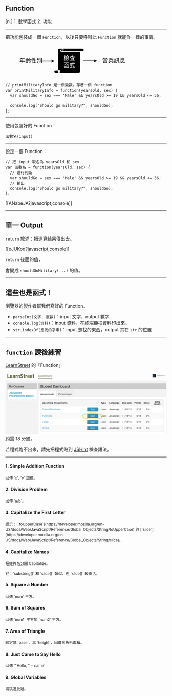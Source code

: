 Function
--------

[n.] 1. 數學函式 2. 功能

----

把功能包裝成一個 `Function`，以後只要呼叫此 `Function` 就能作一樣的事情。

<svg width="400" height="100" xmlns="http://www.w3.org/2000/svg">
 <!-- Created with SVG-edit - http://svg-edit.googlecode.com/ -->
 <defs>
  <marker id="se_marker_end_svg_6" markerUnits="strokeWidth" orient="auto" viewBox="0 0 100 100" markerWidth="5" markerHeight="5" refX="50" refY="50">
   <path id="svg_17" d="m100,50l-100,40l30,-40l-30,-40l100,40z" fill="#1c1a1a" stroke="#1c1a1a" stroke-width="10"/>
  </marker>
  <marker id="se_marker_end_svg_7" markerUnits="strokeWidth" orient="auto" viewBox="0 0 100 100" markerWidth="5" markerHeight="5" refX="50" refY="50">
   <path id="svg_20" d="m100,50l-100,40l30,-40l-30,-40l100,40z" fill="#1c1a1a" stroke="#1c1a1a" stroke-width="10"/>
  </marker>
 </defs>
 <g>
  <title>Layer 1</title>
  <path fill="#000000" stroke="#000000" stroke-width="2" stroke-dasharray="null" stroke-linejoin="null" stroke-linecap="null" d="m202.37,53.16499l0,-0.81248l0,0c0,-0.03452 0.02803,-0.0625 0.0625,-0.0625l0.75,0c0.03456,0 0.0625,0.02798 0.0625,0.0625c0,0.03452 -0.02794,0.0625 -0.0625,0.0625l-0.0625,0l0,0.81248c0,0.03453 -0.02794,0.0625 -0.06247,0.0625l-0.75003,0l0,0c-0.03447,0 -0.0625,-0.02797 -0.0625,-0.0625c0,-0.0345 0.02803,-0.0625 0.0625,-0.0625l0.0625,0zm0.125,-0.87498l0,0c0.03456,0 0.06253,0.02798 0.06253,0.0625c0,0.03452 -0.02797,0.0625 -0.06253,0.0625c-0.01724,0 -0.03125,-0.01399 -0.03125,-0.03125c0,-0.01726 0.01401,-0.03125 0.03125,-0.03125l0.06253,0m0.62497,0.0625l-0.6875,0m-0.125,0.74998l0,0c0.01727,0 0.03125,0.01401 0.03125,0.03125c0,0.01726 -0.01398,0.03125 -0.03125,0.03125l0.0625,0m-0.0625,0.0625l0,0c0.03456,0 0.0625,-0.02797 0.0625,-0.0625l0,-0.0625" id="svg_9"/>
  <g id="program2">
   <path fill="#000000" stroke="#fcf9f9" stroke-width="2" stroke-dasharray="null" stroke-linejoin="null" stroke-linecap="null" d="m163.75,79.74998l0,-63.37496l0,0c0,-2.6925 2.63055,-4.87502 5.875,-4.87502l70.5,0c3.24445,0 5.875,2.18251 5.875,4.87502c0,2.69263 -2.63055,4.87502 -5.875,4.87502l-5.87646,0l0,63.37495c0,2.69255 -2.62909,4.87503 -5.87357,4.87503l-70.49998,0l0,0c-3.24443,0 -5.87497,-2.18248 -5.87497,-4.87503c0,-2.69217 2.63054,-4.875 5.87497,-4.875l5.87503,0l-0.00002,0l0,-0.00002l0,0.00001zm11.75,-68.24998l0,0c3.24445,0 5.875,2.18251 5.875,4.87502c0,2.69264 -2.63055,4.87502 -5.875,4.87502c-1.62219,0 -2.9375,-1.09138 -2.9375,-2.43752c0,-1.34628 1.31531,-2.4375 2.9375,-2.4375l5.875,0m58.75,4.87502l-64.625,0m-11.75,58.49995l0,0c1.62225,0 2.93753,1.0914 2.93753,2.43752c0,1.34637 -1.31528,2.43748 -2.93753,2.43748l5.875,0m-5.875,4.87502l0,0c3.24448,0 5.875,-2.18248 5.875,-4.87502l0,-4.875" id="svg_8"/>
   <text fill="#ffffff" stroke="#fcf9f9" stroke-width="0" stroke-dasharray="null" stroke-linejoin="null" stroke-linecap="null" x="199.99532" y="48.56282" font-size="18" font-family="Monospace" text-anchor="middle" xml:space="preserve" id="svg_11">檢查</text>
   <text xml:space="preserve" text-anchor="middle" font-family="Monospace" font-size="18" id="svg_2" y="70.5" x="200" stroke-width="0" stroke="#fcf9f9" fill="#ffffff">函式</text>
  </g>
  <g id="input2">
   <line fill="none" stroke="#1c1a1a" stroke-width="2" stroke-dasharray="null" stroke-linejoin="null" stroke-linecap="null" x1="110.25" y1="51.78125" x2="148.26316" y2="51.78125" marker-end="url(#se_marker_end_svg_6)" id="svg_18"/>
   <text xml:space="preserve" text-anchor="middle" font-family="Monospace" font-size="18" id="svg_1" y="56.5" x="80" stroke-width="0" stroke="#fcf9f9" fill="#0c0c0c">年齡性別</text>
  </g>
  <g id="output2">
   <line fill="none" stroke="#1c1a1a" stroke-width="2" stroke-dasharray="null" stroke-linejoin="null" stroke-linecap="null" x1="243.24342" y1="51.28125" x2="281.25658" y2="51.28125" marker-end="url(#se_marker_end_svg_7)" id="svg_21"/>
   <text xml:space="preserve" text-anchor="middle" font-family="Monospace" font-size="18" id="svg_25" y="57" x="339" stroke-linecap="null" stroke-linejoin="null" stroke-dasharray="null" stroke-width="0" stroke="#fcf9f9" fill="#0c0c0c">當兵訊息</text>
  </g>
 </g>
</svg>

```
// printMilitaryInfo 是一個變數，存著一個 function
var printMilitaryInfo = function(yearsOld, sex) {
  var shouldGo = sex === 'Male' && yearsOld >= 19 && yearsOld <= 36;

  console.log("Should go military?", shouldGo);
};
```

---

使用包裝好的 Function：
```
函數名(input)
```

-----

設定一個 Function：
```
// 把 input 取名為 yearsOld 和 sex
var 函數名 = function(yearsOld, sex) {
  // 進行判斷
  var shouldGo = sex === 'Male' && yearsOld >= 19 && yearsOld <= 36;
  // 輸出 
  console.log("Should go military?", shouldGo);
};
```

[[ANabeJA?javascript,console]]

---


單一 Output
----------

`return` 敘述：把運算結果傳出去。

[[eJUKod?javascript,console]]

`return` 後面的值，

會變成 `shouldGoMilitary(...)` 的值。

---

這些也是函式！
---------

瀏覽器的製作者幫我們寫好的 Function。

* `parseInt(文字, 底數)`：input 文字，output 數字
* `console.log(資料)`：input 資料，在終端機把資料印出來。
* `str.indexOf(想找的字串)`：input 想找的東西，output 其在 `str` 的位置

---

`function` 課後練習
--------

[LearnStreet](http://www.learnstreet.com/student/join/o4laIoVQ) 的「Function」

![Lean street If](images/js/ls-function.png)
約需 18 分鐘。

若程式跑不出來，請先把程式貼到 [JSHint](http://www.jshint.com) 檢查語法。

---


<div class="row">
  <div class="span3">
    <h4>1. Simple Addition Function</h4>
    <p><small>回傳 `x`, `y` 加總。</small></p>
    <h4>2. Division Problem</h4>
    <p><small>回傳 `a/b`。</small></p>
    <h4>3. Capitalize the First Letter</h4>
    <p><small>提示：[`toUpperCase`](https://developer.mozilla.org/en-US/docs/Web/JavaScript/Reference/Global_Objects/String/toUpperCase) 與 [`slice`](https://developer.mozilla.org/en-US/docs/Web/JavaScript/Reference/Global_Objects/String/slice)。</small></p>
    <h4>4. Capitalize Names</h4>
    <p><small>把姓與名分開 Capitalize。</small></p>
    <p><small>註：`substring()` 和 `slice()` 類似，但 `slice()` 較靈活。</small></p>
  </div>
  <div class="span3">
    <h4>5. Square a Number</h4>
    <p><small>回傳 `num` 平方。</small></p>
    <h4>6. Sum of Squares</h4>
    <p><small>回傳 `num1` 平方加 `num2` 平方。</small></p>
    <h4>7. Area of Triangle</h4>
    <p><small>給定底 `base`、高 `height`，回傳三角形面積。</small></p>
    <h4>8. Just Came to Say Hello</h4>
    <p><small>回傳 `"Hello, " + name`</small></p>
    <h4>9. Global Variables</h4>
    <p><small>請跳過此題。</small></p>
  </div>
</div>